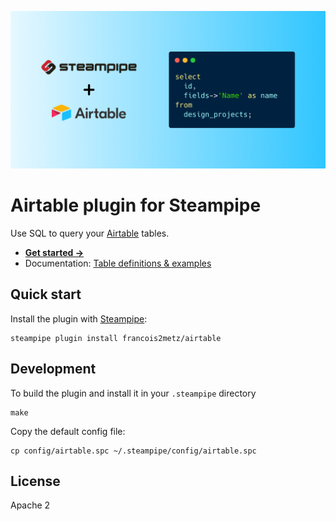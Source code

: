![Steampipe + Airtable](docs/airtable-social-graphic.png)

# Airtable plugin for Steampipe

Use SQL to query your [Airtable][] tables.

- **[Get started →](docs/index.md)**
- Documentation: [Table definitions & examples](docs/tables)

## Quick start

Install the plugin with [Steampipe][]:

    steampipe plugin install francois2metz/airtable

## Development

To build the plugin and install it in your `.steampipe` directory

    make

Copy the default config file:

    cp config/airtable.spc ~/.steampipe/config/airtable.spc

## License

Apache 2

[steampipe]: https://steampipe.io
[airtable]: https://airtable.com
